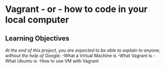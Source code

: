 # Vagrant - or - how to code in your local computer

## Learning Objectives

*At the end of this project, you are expected to be able to explain to anyone, without the help of Google:*
-What a Virtual Machine is
-What Vagrant is
-What Ubuntu is
-How to use VM with Vagrant

